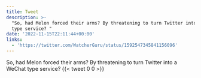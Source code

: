 ```yaml
---
title: Tweet
description: >-
  "So, had Melon forced their arms? By threatening to turn Twitter into a WeChat
  type service? "
date: '2022-11-15T22:11:44+00:00'
links:
  - 'https://twitter.com/WatcherGuru/status/1592547345841156096'
---
```

So, had Melon forced their arms? By threatening to turn Twitter into a WeChat type service? 
      {{< tweet 0 0 >}}
    
